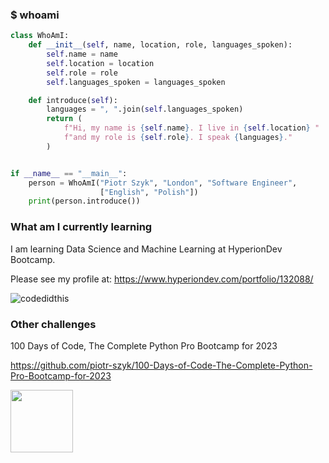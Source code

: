 ### $ whoami
```python
class WhoAmI:
    def __init__(self, name, location, role, languages_spoken):
        self.name = name
        self.location = location
        self.role = role
        self.languages_spoken = languages_spoken

    def introduce(self):
        languages = ", ".join(self.languages_spoken)
        return (
            f"Hi, my name is {self.name}. I live in {self.location} "
            f"and my role is {self.role}. I speak {languages}."
        )


if __name__ == "__main__":
    person = WhoAmI("Piotr Szyk", "London", "Software Engineer",
                    ["English", "Polish"])
    print(person.introduce())
```


### What am I currently learning
I am learning Data Science and Machine Learning at HyperionDev Bootcamp.

Please see my profile at: https://www.hyperiondev.com/portfolio/132088/

![codedidthis](https://github.com/piotr-szyk/piotr-szyk/assets/74630591/84daaee1-9289-493d-8d40-21268cc785f2)


### Other challenges
100 Days of Code, The Complete Python Pro Bootcamp for 2023

https://github.com/piotr-szyk/100-Days-of-Code-The-Complete-Python-Pro-Bootcamp-for-2023

<img src="https://github.com/piotr-szyk/piotr-szyk/assets/74630591/7af82be8-7667-4c86-917f-9ea970ec1b11)" width="100" height="100">



<!--
**piotr-szyk/piotr-szyk** is a ✨ _special_ ✨ repository because its `README.md` (this file) appears on your GitHub profile.

Here are some ideas to get you started:

- 🔭 I’m currently working on ...
- 🌱 I’m currently learning ...
- 👯 I’m looking to collaborate on ...
- 🤔 I’m looking for help with ...
- 💬 Ask me about ...
- 📫 How to reach me: ...
- 😄 Pronouns: ...
- ⚡ Fun fact: ...
-->
